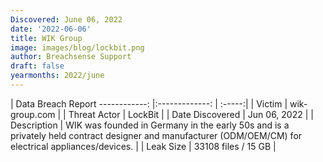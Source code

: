```yaml
---
Discovered: June 06, 2022
date: '2022-06-06'
title: WIK Group
image: images/blog/lockbit.png
author: Breachsense Support
draft: false
yearmonths: 2022/june
---
```



| Data Breach Report
------------:   |:-------------:    | :-----:|
| Victim    | wik-group.com      | 
| Threat Actor    | LockBit      | 
| Date Discovered    | Jun 06, 2022      | 
| Description    | WIK was founded in Germany in the early 50s and is a privately held contract designer and manufacturer (ODM/OEM/CM) for electrical appliances/devices.       | 
| Leak Size    | 33108 files / 15 GB      | 

